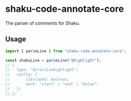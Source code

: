 # shaku-code-annotate-core

The parser of comments for Shaku.

## Usage

```ts
import { parseLine } from "shaku-code-annotate-core";

const shakuLine = parseLine("@highlight");
// {
//   type: "DirectiveHighlight";
//   config: {
//       isEscaped: boolean;
//       mark: "start" | "end" | "below";
//   };
// };
```
